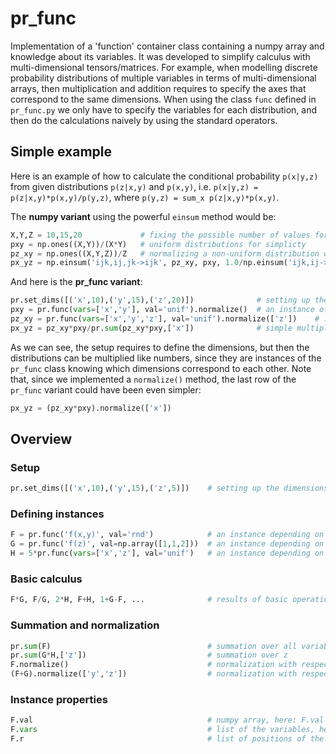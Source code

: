 # pr_func

Implementation of a 'function' container class containing a numpy array and knowledge about its variables.
It was developed to simplify calculus with multi-dimensional tensors/matrices. For example, when modelling discrete probability distributions of multiple variables in terms of multi-dimensional arrays, then multiplication and addition requires to specify the axes that correspond to the same dimensions. When using the class `func` defined in `pr_func.py` we only have to specify the variables for each distribution, and then do the calculations naively by using the standard operators.

## Simple example

Here is an example of how to calculate the conditional probability `p(x|y,z)` from given distributions `p(z|x,y)` and `p(x,y)`, i.e. `p(x|y,z) = p(z|x,y)*p(x,y)/p(y,z)`, where `p(y,z) = sum_x p(z|x,y)*p(x,y)`. 

The __numpy variant__ using the powerful `einsum` method would be:
```python
X,Y,Z = 10,15,20             # fixing the possible number of values for each of the random variables
pxy = np.ones((X,Y))/(X*Y)   # uniform distributions for simplicty                  
pz_xy = np.ones((X,Y,Z))/Z   # normalizing a non-uniform distribution would require another sum/einsum
px_yz = np.einsum('ijk,ij,jk->ijk', pz_xy, pxy, 1.0/np.einsum('ijk,ij->jk',pz_xy, pxy)  
```

And here is the __pr_func variant__:
```python
pr.set_dims([('x',10),('y',15),('z',20)])              # setting up the dimensions
pxy = pr.func(vars=['x','y'], val='unif').normalize()  # an instance of `func` depending on x and y
pz_xy = pr.func(vars=['x','y','z'], val='unif').normalize(['z'])    # ... on x,y,z, and normalizing 
px_yz = pz_xy*pxy/pr.sum(pz_xy*pxy,['x'])              # simple multiplication, division, and sums
```
As we can see, the setup requires to define the dimensions, but then the distributions can be multiplied like numbers, since they are instances of the `pr_func` class knowing which dimensions correspond to each other. Note that, since we implemented a `normalize()` method, the last row of the `pr_func` variant could have been even simpler:
```python
px_yz = (pz_xy*pxy).normalize(['x'])
```

## Overview

### Setup
```python
pr.set_dims([('x',10),('y',15),('z',5)])    # setting up the dimensions
```

### Defining instances
```python
F = pr.func('f(x,y)', val='rnd')            # an instance depending on x and y with random values
G = pr.func('f(z)', val=np.array([1,1,2]))  # an instance depending on z with given values
H = 5*pr.func(vars=['x','z'], val='unif')   # an instance depending on x and z with the same value for each entry
```

### Basic calculus
```python
F*G, F/G, 2*H, F+H, 1+G-F, ...              # results of basic operations are also func instances  
```

### Summation and normalization
```python
pr.sum(F)                                   # summation over all variables of F
pr.sum(G*H,['z'])                           # summation over z
F.normalize()                               # normalization with respect to all variables
(F+G).normalize(['y','z'])                  # normalization with respect to y and z
```

### Instance properties
```python
F.val                                       # numpy array, here: F.val = np.random.rand(10,15)
F.vars                                      # list of the variables, here: F.vars = ['x','y']
F.r                                         # list of positions of the variables in dims, here: F.r = [0,1]
```
